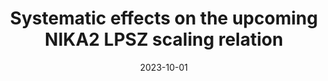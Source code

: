 ---
title: "Systematic effects on the upcoming NIKA2 LPSZ scaling relation"
collection: "publications"
category: "co_procs"
permalink: /publications/2023arXiv231001263M
link: https://ui.adsabs.harvard.edu/abs/2023arXiv231001263M/abstract
date: 2023-10-01
venue: "arXiv e-prints"
citation: "Nguyen-Luong, Q., Adam, R., Ade, P., et al. (2023), arXiv e-prints, arXiv:2310.16526."
---
